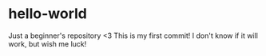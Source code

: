 # hello-world
Just a beginner's repository &lt;3
This is my first commit! I don't know if it will work, but wish me luck!
